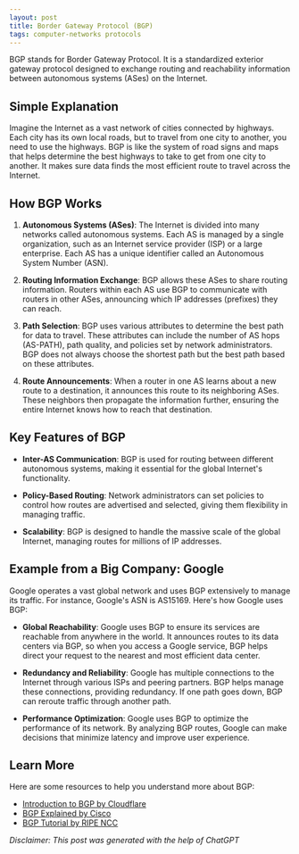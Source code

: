 ```yaml
---
layout: post
title: Border Gateway Protocol (BGP)
tags: computer-networks protocols
---
```


BGP stands for Border Gateway Protocol. It is a standardized exterior gateway protocol designed to exchange routing and reachability information between autonomous systems (ASes) on the Internet.

## Simple Explanation

Imagine the Internet as a vast network of cities connected by highways. Each city has its own local roads, but to travel from one city to another, you need to use the highways. BGP is like the system of road signs and maps that helps determine the best highways to take to get from one city to another. It makes sure data finds the most efficient route to travel across the Internet.

## How BGP Works

1. **Autonomous Systems (ASes)**: The Internet is divided into many networks called autonomous systems. Each AS is managed by a single organization, such as an Internet service provider (ISP) or a large enterprise. Each AS has a unique identifier called an Autonomous System Number (ASN).

2. **Routing Information Exchange**: BGP allows these ASes to share routing information. Routers within each AS use BGP to communicate with routers in other ASes, announcing which IP addresses (prefixes) they can reach.

3. **Path Selection**: BGP uses various attributes to determine the best path for data to travel. These attributes can include the number of AS hops (AS-PATH), path quality, and policies set by network administrators. BGP does not always choose the shortest path but the best path based on these attributes.

4. **Route Announcements**: When a router in one AS learns about a new route to a destination, it announces this route to its neighboring ASes. These neighbors then propagate the information further, ensuring the entire Internet knows how to reach that destination.

## Key Features of BGP

- **Inter-AS Communication**: BGP is used for routing between different autonomous systems, making it essential for the global Internet's functionality.
  
- **Policy-Based Routing**: Network administrators can set policies to control how routes are advertised and selected, giving them flexibility in managing traffic.

- **Scalability**: BGP is designed to handle the massive scale of the global Internet, managing routes for millions of IP addresses.

## Example from a Big Company: Google

Google operates a vast global network and uses BGP extensively to manage its traffic. For instance, Google's ASN is AS15169. Here's how Google uses BGP:

- **Global Reachability**: Google uses BGP to ensure its services are reachable from anywhere in the world. It announces routes to its data centers via BGP, so when you access a Google service, BGP helps direct your request to the nearest and most efficient data center.
  
- **Redundancy and Reliability**: Google has multiple connections to the Internet through various ISPs and peering partners. BGP helps manage these connections, providing redundancy. If one path goes down, BGP can reroute traffic through another path.

- **Performance Optimization**: Google uses BGP to optimize the performance of its network. By analyzing BGP routes, Google can make decisions that minimize latency and improve user experience.

## Learn More

Here are some resources to help you understand more about BGP:

- [Introduction to BGP by Cloudflare](https://www.cloudflare.com/learning/security/glossary/what-is-bgp/)
- [BGP Explained by Cisco](https://www.cisco.com/c/en/us/products/ios-nx-os-software/border-gateway-protocol-bgp/index.html)
- [BGP Tutorial by RIPE NCC](https://www.ripe.net/support/training/learn-online/videos/bgp)

_Disclaimer: This post was generated with the help of ChatGPT_